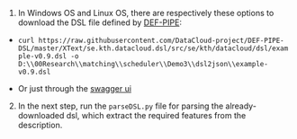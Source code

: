 

1) In Windows OS and Linux OS, there are respectively these options to download the DSL file defined by [DEF-PIPE](https://github.com/DataCloud-project/DEF-PIPE-DSL/):

  * ```curl https://raw.githubusercontent.com/DataCloud-project/DEF-PIPE-DSL/master/XText/se.kth.datacloud.dsl/src/se/kth/datacloud/dsl/example-v0.9.dsl -o D:\\00Research\\matching\\scheduler\\Demo3\\dsl2json\\example-v0.9.dsl```

  * Or just through the [swagger ui](https://github.com/DataCloud-project/ADA-PIPE/blob/main/ImportFrom-DEF-PIPE/importing-from-def-pipe.PNG)

2) In the next step, run the ```parseDSL.py``` file for parsing the already-downloaded dsl, which extract the required features from the description.
